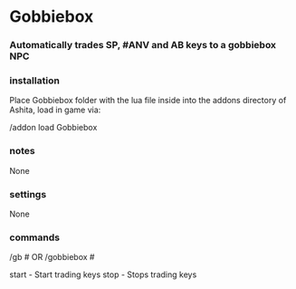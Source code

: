 # Gobbiebox
### Automatically trades SP, #ANV and AB keys to a gobbiebox NPC

### installation
Place Gobbiebox folder with the lua file inside into the addons directory of Ashita, load in game via:

/addon load Gobbiebox

### notes
None

### settings
None

### commands
/gb #  OR   /gobbiebox #

start - Start trading keys 
stop - Stops trading keys
